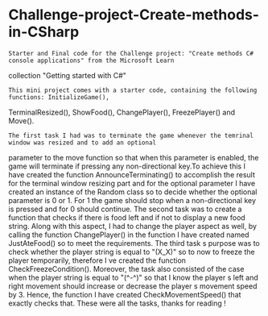 # Challenge-project-Create-methods-in-CSharp

    Starter and Final code for the Challenge project: "Create methods C# console applications" from the Microsoft Learn
collection "Getting started with C#"

<!-- Implementation details -->

    This mini project comes with a starter code, containing the following functions: InitializeGame(),
TerminalResized(), ShowFood(), ChangePlayer(), FreezePlayer() and Move().

    The first task I had was to terminate the game whenever the temrinal window was resized and to add an optional 
parameter to the move function so that when this parameter is enabled, the game will terminate if pressing any 
non-directional key.To achieve this I have created the function AnnounceTerminating() to accomplish the result for 
the terminal window resizing part and for the optional parameter I have created an instance of the Random class so 
to decide whether the optional parameter is 0 or 1. For 1 the game should stop when a non-directional key is 
pressed and for 0 should continue. The second task was to create a function that checks if there is food left and 
if not to display a new food string. Along with this aspect, I had to change the player aspect as well, by calling 
the function ChangePlayer() in the function I have created named JustAteFood() so to meet the requirements. The 
third task s purpose was to check whether the player string is equal to "(X_X)" so to now to freeze the player 
temporarily, therefore I ve created the function CheckFreezeCondition(). Moreover, the task also consisted of the 
case when the player string is equal to "(^-^)" so that I know the player s left and right movement should 
increase or decrease the player s movement speed by 3. Hence, the function I have created CheckMovementSpeed() 
that exactly checks that. These were all the tasks, thanks for reading !

